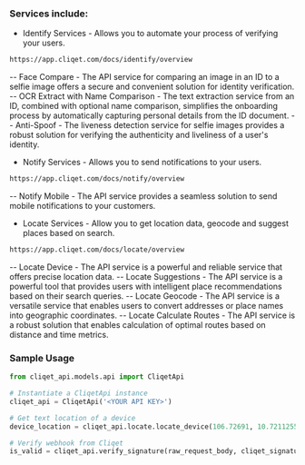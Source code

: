 
### Services include:
- Identify Services - Allows you to automate your process of verifying your users.
```bash
https://app.cliqet.com/docs/identify/overview
```
-- Face Compare - The API service for comparing an image in an ID to a selfie image offers a secure and convenient solution for identity verification.
-- OCR Extract with Name Comparison - The text extraction service from an ID, combined with optional name comparison, simplifies the onboarding process by automatically capturing personal details from the ID document.
-- Anti-Spoof - The liveness detection service for selfie images provides a robust solution for verifying the authenticity and liveliness of a user's identity.

- Notify Services - Allows you to send notifications to your users.
```bash
https://app.cliqet.com/docs/notify/overview
```
-- Notify Mobile - The API service provides a seamless solution to send mobile notifications to your customers. 

- Locate Services - Allow you to get location data, geocode and suggest places based on search.
```bash
https://app.cliqet.com/docs/locate/overview
```
-- Locate Device - The API service is a powerful and reliable service that offers precise location data.
-- Locate Suggestions - The API service is a powerful tool that provides users with intelligent place recommendations based on their search queries.
-- Locate Geocode - The API service is a versatile service that enables users to convert addresses or place names into geographic coordinates.
-- Locate Calculate Routes - The API service is a robust solution that enables calculation of optimal routes based on distance and time metrics.

### Sample Usage
```python
from cliqet_api.models.api import CliqetApi

# Instantiate a CliqetApi instance
cliqet_api = CliqetApi('<YOUR API KEY>')

# Get text location of a device
device_location = cliqet_api.locate.locate_device(106.72691, 10.7211255)

# Verify webhook from Cliqet
is_valid = cliqet_api.verify_signature(raw_request_body, cliqet_signature_header)
```
